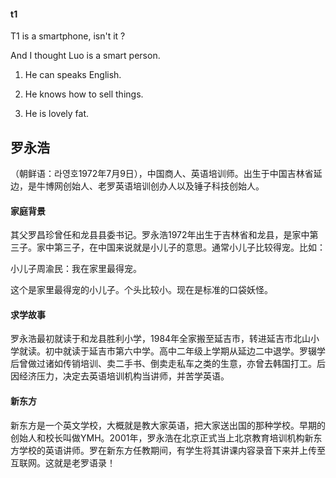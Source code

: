 #### t1
T1 is a smartphone, isn't it ?

And I thought Luo is a smart person.

1. He can speaks English.

2. He knows how to sell things.

3. He is lovely fat.

## 罗永浩
（朝鲜语：라영호1972年7月9日），中国商人、英语培训师。出生于中国吉林省延边，是牛博网创始人、老罗英语培训创办人以及锤子科技创始人。

#### 家庭背景

其父罗昌珍曾任和龙县县委书记。罗永浩1972年出生于吉林省和龙县，是家中第三子。家中第三子，在中国来说就是小儿子的意思。通常小儿子比较得宠。比如：

小儿子周渝民：我在家里最得宠。

这个是家里最得宠的小儿子。个头比较小。现在是标准的口袋妖怪。

#### 求学故事

罗永浩最初就读于和龙县胜利小学，1984年全家搬至延吉市，转进延吉市北山小学就读。初中就读于延吉市第六中学。高中二年级上学期从延边二中退学。罗辍学后曾做过诸如传销培训、卖二手书、倒卖走私车之类的生意，亦曾去韩国打工。后因经济压力，决定去英语培训机构当讲师，并苦学英语。

#### 新东方
新东方是一个英文学校，大概就是教大家英语，把大家送出国的那种学校。早期的创始人和校长叫做YMH。2001年，罗永浩在北京正式当上北京教育培训机构新东方学校的英语讲师。罗在新东方任教期间，有学生将其讲课内容录音下来并上传至互联网。这就是老罗语录！







